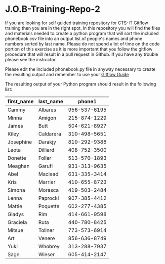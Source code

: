 # J.O.B-Training-Repo-2

If you are looking for self guided training repository for CTS-IT Gitflow training then you are in the right spot. In this repository you will find the files and materials needed to create a python program that will sort the included phonebook.csv file into an output list of people's names and phone numbers sorted by last name. Please do not spend a lot of time on the code portion of this exercise as it is more important that you follow the gitflow procedure that will result in a pull request in Github. If you have any trouble please see the instructor.

Please edit the included phonebook.py file in anyway necessary to create the resulting output and remember to use your [Gitflow Guide](https://github.com/ctsit/J.O.B-Training-Repo-1/blob/master/git-flow-cheatsheet.md)

The resulting output of your Python program should result in the following list:

| first_name | last_name | phone1       |
|------------|-----------|--------------|
| Cammy      | Albares   | 956-537-6195 |
| Minna      | Amigon    | 215-874-1229 |
| James      | Butt      | 504-621-8927 |
| Kiley      | Caldarera | 310-498-5651 |
| Josephine  | Darakjy   | 810-292-9388 |
| Leota      | Dilliard  | 408-752-3500 |
| Donette    | Foller    | 513-570-1893 |
| Meaghan    | Garufi    | 931-313-9635 |
| Abel       | Maclead   | 631-335-3414 |
| Kris       | Marrier   | 410-655-8723 |
| Simona     | Morasca   | 419-503-2484 |
| Lenna      | Paprocki  | 907-385-4412 |
| Mattie     | Poquette  | 602-277-4385 |
| Gladys     | Rim       | 414-661-9598 |
| Graciela   | Ruta      | 440-780-8425 |
| Mitsue     | Tollner   | 773-573-6914 |
| Art        | Venere    | 856-636-8749 |
| Yuki       | Whobrey   | 313-288-7937 |
| Sage       | Wieser    | 605-414-2147 |
